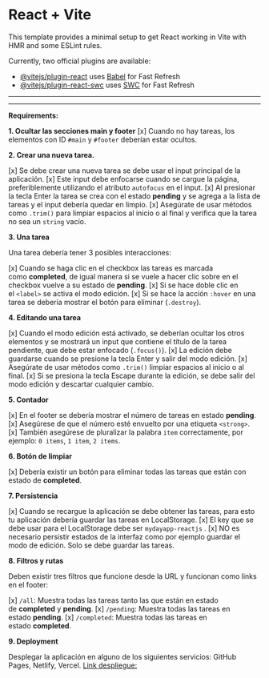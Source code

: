 # React + Vite

This template provides a minimal setup to get React working in Vite with HMR and some ESLint rules.

Currently, two official plugins are available:

- [@vitejs/plugin-react](https://github.com/vitejs/vite-plugin-react/blob/main/packages/plugin-react/README.md) uses [Babel](https://babeljs.io/) for Fast Refresh
- [@vitejs/plugin-react-swc](https://github.com/vitejs/vite-plugin-react-swc) uses [SWC](https://swc.rs/) for Fast Refresh


--------------------------------------------------------------------------------------------------------------------------------------------------
--------------------------------------------------------------------------------------------------------------------------------------------------

**Requirements:**

**1. Ocultar las secciones main y footer**
[x] Cuando no hay tareas, los elementos con ID `#main` y `#footer` deberían estar ocultos.

**2. Crear una nueva tarea.**

[x] Se debe crear una nueva tarea se debe usar el input principal de la aplicación.
[x] Este input debe enfocarse cuando se cargue la página, preferiblemente utilizando el atributo `autofocus` en el input.
[x] Al presionar la tecla Enter la tarea se crea con el estado **pending** y se agrega a la lista de tareas y el input debería quedar en limpio.
[x] Asegúrate de usar métodos como `.trim()` para limpiar espacios al inicio o al final y verifica que la tarea no sea un `string` vacío.

**3. Una tarea**

Una tarea debería tener 3 posibles interacciones:

[x] Cuando se haga clic en el checkbox las tareas es marcada como **completed**, de igual manera si se vuele a hacer clic sobre en el checkbox vuelve a su estado de **pending**.
[x] Si se hace doble clic en el `<label>` se activa el modo edición.
[x] Si se hace la acción `:hover` en una tarea se debería mostrar el botón para eliminar (`.destroy`).

**4. Editando una tarea**

[x] Cuando el modo edición está activado, se deberían ocultar los otros elementos y se mostrará un input que contiene el título de la tarea pendiente, que debe estar enfocado (`.focus()`).
[x] La edición debe guardarse cuando se presione la tecla Enter y salir del modo edición.
[x] Asegúrate de usar métodos como `.trim()` limpiar espacios al inicio o al final.
[x] Si se presiona la tecla Escape durante la edición, se debe salir del modo edición y descartar cualquier cambio.

**5. Contador**

[x] En el footer se debería mostrar el número de tareas en estado **pending**.
[x] Asegúrese de que el número esté envuelto por una etiqueta `<strong>`.
[x] También asegúrese de pluralizar la palabra `item` correctamente, por ejemplo: `0 items`, `1 item`, `2 items`.

**6. Botón de limpiar**

[x] Debería existir un botón para eliminar todas las tareas que están con estado de **completed**.

**7. Persistencia**

[x] Cuando se recargue la aplicación se debe obtener las tareas, para esto tu aplicación debería guardar las tareas en LocalStorage.
[x] El key que se debe usar para el LocalStorage debe ser `mydayapp-reactjs` .
[x] NO es necesario persistir estados de la interfaz como por ejemplo guardar el modo de edición. Solo se debe guardar las tareas.

**8. Filtros y rutas**

Deben existir tres filtros que funcione desde la URL y funcionan como links en el footer:

[x] `/all`: Muestra todas las tareas tanto las que están en estado de **completed** y **pending**.
[x] `/pending`: Muestra todas las tareas en estado **pending**.
[x] `/completed`: Muestra todas las tareas en estado **completed**.

**9. Deployment**

Desplegar la aplicación en alguno de los siguientes servicios: GitHub Pages, Netlify, Vercel.
[
Link despliegue: ](https://my-day-app-pi.vercel.app) 
